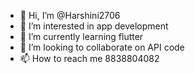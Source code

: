 - 👋 Hi, I’m @Harshini2706
- 👀 I’m interested in app development
- 🌱 I’m currently learning flutter
- 💞️ I’m looking to collaborate on API code
- 📫 How to reach me 8838804082

<!---
Harshini2706/Harshini2706 is a ✨ special ✨ repository because its `README.md` (this file) appears on your GitHub profile.
You can click the Preview link to take a look at your changes.
--->
